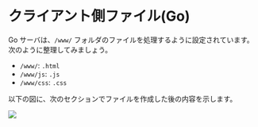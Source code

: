 # クライアント側ファイル(Go)

Go サーバは、`/www/` フォルダのファイルを処理するように設定されています。次のように整理してみましょう。

- `/www/`: `.html` 
- `/www/js`: `.js`
- `/www/css`: `.css`

以下の図に、次のセクションでファイルを作成した後の内容を示します。

![](_media/go/vs_code_allfiles_ui.png)